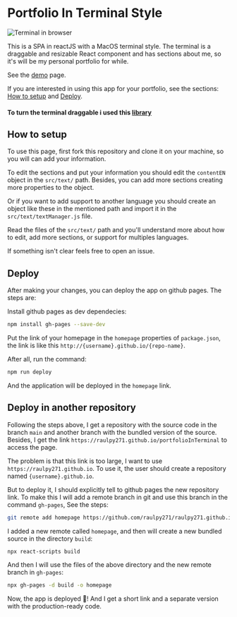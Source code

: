 # Portfolio In Terminal Style

![Terminal in browser](/public/example.gif)

This is a SPA in reactJS with a MacOS terminal style. The terminal is a draggable and resizable React component and has sections about me, so it's will be my personal portfolio for while.

See the [demo](https://raulpy271.github.io) page.

If you are interested in using this app for your portfolio, see the sections: [How to setup](#how-to-setup) and [Deploy](#deploy).

#### To turn the terminal draggable i used this [library](https://github.com/raulpy271/DraggableDialog)

## How to setup

To use this page, first fork this repository and clone it on your machine, so you will can add your information.

To edit the sections and put your information you should edit the `contentEN` object in the `src/text/` path. Besides, you can add more sections creating more properties to the object.

Or if you want to add support to another language you should create an object like these in the mentioned path and import it in the `src/text/textManager.js` file.

Read the files of the `src/text/` path and you'll understand more about how to edit, add more sections, or support for multiples languages.

If something isn't clear feels free to open an issue.

## Deploy

After making your changes, you can deploy the app on github pages. The steps are:

Install github pages as dev dependecies:

```sh
npm install gh-pages --save-dev
```

Put the link of your homepage in the `homepage` properties of `package.json`, the link is like this `http://{username}.github.io/{repo-name}`.

After all, run the command:

```sh
npm run deploy
```

And the application will be deployed in the `homepage` link.

## Deploy in another repository

Following the steps above, I get a repository with the source code in the branch `main` and another branch with the bundled version of the source. Besides, I get the link `https://raulpy271.github.io/portfolioInTerminal` to access the page.

The problem is that this link is too large, I want to use `https://raulpy271.github.io`. To use it, the user should create a repository named `{username}.github.io`.

But to deploy it, I should explicitly tell to github pages the new repository link. To make this I will add a remote branch in git and use this branch in the command `gh-pages`, See the steps:

```sh
git remote add homepage https://github.com/raulpy271/raulpy271.github.io
```

I added a new remote called `homepage`, and then will create a new bundled source in the directory `build`:

```sh
npx react-scripts build
```

And then I will use the files of the above directory and the new remote branch in `gh-pages`:

```sh
npx gh-pages -d build -o homepage
```

Now, the app is deployed 🚀! And I get a short link and a separate version with the production-ready code.


